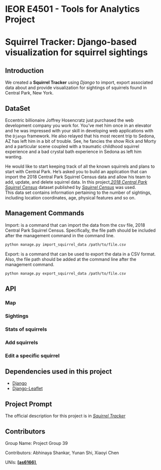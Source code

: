 # IEOR E4501 - Tools for Analytics  Project
# Squirrel Tracker: Django-based visualization for squirrel sightings


## Introduction

We created a **Squirrel Tracker** using *Django* to import, export associated data about and provide visualization for sightings of squirrels found in Central Park, New York.


## DataSet
Eccentric billionaire Joffrey Hosencratz just purchased the web development company you work for. You’ve met him once in an elevator and he was impressed with your skill in developing web applications with the ``Django`` framework. He also relayed that his most recent trip to Sedona, AZ has left him in a bit of trouble. See, he fancies the show Rick and Morty and a particular scene coupled with a traumatic childhood squirrel experience and a bad crystal bath experience in Sedona as left him wanting. 

He would like to start keeping track of all the known squirrels and plans to start with Central Park. He’s asked you to build an application that can import the 2018 Central Park Squirrel Census data and allow his team to add, update, and delete squirrel data. In this project,[*2018 Central Park Squirrel Census*](https://data.cityofnewyork.us/Environment/2018-Central-Park-Squirrel-Census-Squirrel-Data/vfnx-vebw) dataset published by [*Squirrel Census*](https://www.thesquirrelcensus.com/) was used.  
This data set contains information pertaining to the number of sightings, including location coordinates, age, physical features and so on. 


## Management Commands 
Import: is a command that can import the data from the csv file, 2018 Central Park Squirrel Census. Specifically, the file path should be included after the management command in the command line. 

```sh
python manage.py import_squirrel_data /path/to/file.csv
```

Export: is a command that can be used to export the data in a CSV format. Also, the file path should be added at the command line after the management command.

```sh
python manage.py export_squirrel_data /path/to/file.csv
```

## API

### Map     

### Sightings 

### Stats of squirrels

### Add squirrels

### Edit a specific squirrel

## Dependencies used in this project
- [Django](https://www.djangoproject.com)
- [Django-Leaflet](https://django-leaflet.readthedocs.io/en/latest/)  

## Project Prompt
The official description for this project is in 
[*Squirrel Tracker*](https://docs.google.com/document/d/1SPv3fMDKiemrR86rD-S9ecvI2npz3PljDzwCfxK2x5g/edit)

## Contributors

Group Name: Project Group 39

Contributors: Abhinaya Shankar, Yunan Shi, Xiaoyi Chen

UNIs: [**[as6166]**](https://github.com/as6166), 
